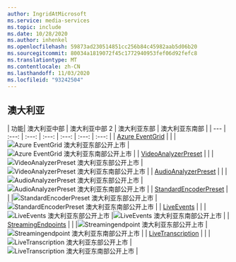 ```yaml
---
author: IngridAtMicrosoft
ms.service: media-services
ms.topic: include
ms.date: 10/28/2020
ms.author: inhenkel
ms.openlocfilehash: 59873ad230514851cc256b84c45982aab5d06b20
ms.sourcegitcommit: 80034a1819072f45c1772940953fef06d92fefc8
ms.translationtype: MT
ms.contentlocale: zh-CN
ms.lasthandoff: 11/03/2020
ms.locfileid: "93242504"
---
```

<!--Feature availability in region-->
## <a name="australia"></a>澳大利亚

| 功能| 澳大利亚中部 | 澳大利亚中部 2 | 澳大利亚东部 | 澳大利亚东南部 |
| --- | :---: | :---: | :---: | :---: | :---: | :---: |
| [Azure EventGrid](../reacting-to-media-services-events.md) | | |![ Azure EventGrid 澳大利亚东部公开上市](../media/azure-clouds-regions/ga.svg) |![Azure EventGrid 澳大利亚东南部公开上市](../media/azure-clouds-regions/ga.svg) |
| [VideoAnalyzerPreset](../analyzing-video-audio-files-concept.md) | | |![VideoAnalyzerPreset 澳大利亚东部公开上市](../media/azure-clouds-regions/ga.svg) |![VideoAnalyzerPreset 澳大利亚东南部公开上市](../media/azure-clouds-regions/ga.svg) |
| [AudioAnalyzerPreset](../analyzing-video-audio-files-concept.md) | | |![AudioAnalyzerPreset 澳大利亚东部公开上市](../media/azure-clouds-regions/ga.svg) |![AudioAnalyzerPreset 澳大利亚东南部公开上市](../media/azure-clouds-regions/ga.svg) |
| [StandardEncoderPreset](../encoding-concept.md) | | |![StandardEncoderPreset 澳大利亚东部公开上市](../media/azure-clouds-regions/ga.svg) |![StandardEncoderPreset 澳大利亚东南部公开上市](../media/azure-clouds-regions/ga.svg) |
| [LiveEvents](../live-streaming-overview.md) | | |![LiveEvents 澳大利亚东部公开上市](../media/azure-clouds-regions/ga.svg) |![LiveEvents 澳大利亚东南部公开上市](../media/azure-clouds-regions/ga.svg) |
| [StreamingEndpoints](../streaming-endpoint-concept.md) | | |![Streamingendpoint 澳大利亚东部公开上市](../media/azure-clouds-regions/ga.svg) |![Streamingendpoint 澳大利亚东南部公开上市](../media/azure-clouds-regions/ga.svg) |
| [LiveTranscription](../live-transcription.md) | | |![LiveTranscription 澳大利亚东部公开上市](../media/azure-clouds-regions/ga.svg) |![LiveTranscription 澳大利亚东南部公开上市](../media/azure-clouds-regions/ga.svg) |

